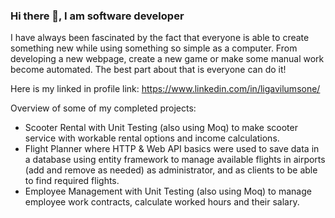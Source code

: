 ### Hi there 👋, I am software developer

I have always been fascinated by the fact that everyone is able to create something new while using something so simple as a computer. From developing a new webpage, create a new game or make some manual work become automated. The best part about that is everyone can do it!

Here is my linked in profile link: https://www.linkedin.com/in/ligavilumsone/

Overview of some of my completed projects:
- Scooter Rental with Unit Testing (also using Moq) to make scooter service with workable rental options and income calculations.
- Flight Planner where HTTP & Web API basics were used to save data in a database using entity framework to manage available flights in airports (add and remove as needed) as administrator, and as clients to be able to find required flights.
- Employee Management with Unit Testing (also using Moq) to manage employee work contracts, calculate worked hours and their salary.
